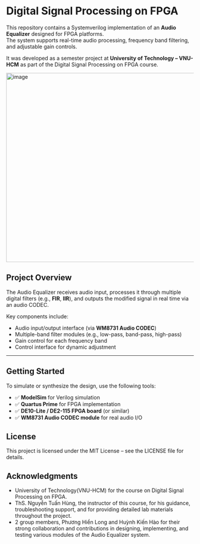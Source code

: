 # Digital Signal Processing on FPGA

This repository contains a Systemverilog implementation of an **Audio Equalizer** designed for FPGA platforms.  
The system supports real-time audio processing, frequency band filtering, and adjustable gain controls.

It was developed as a semester project at **University of Technology – VNU-HCM** as part of the Digital Signal Processing on FPGA course.

<img width="919" height="507" alt="image" src="https://github.com/user-attachments/assets/135b3f6e-564e-46ec-a19e-bb8f0d070229" />

## Project Overview

The Audio Equalizer receives audio input, processes it through multiple digital filters (e.g., **FIR**, **IIR**), and outputs the modified signal in real time via an audio CODEC.

Key components include:
- Audio input/output interface (via **WM8731 Audio CODEC**)
- Multiple-band filter modules (e.g., low-pass, band-pass, high-pass)
- Gain control for each frequency band
- Control interface for dynamic adjustment
---

## Getting Started
To simulate or synthesize the design, use the following tools:

- ✅ **ModelSim** for Verilog simulation
- ✅ **Quartus Prime** for FPGA implementation
- ✅ **DE10-Lite / DE2-115 FPGA board** (or similar)
- ✅ **WM8731 Audio CODEC module** for real audio I/O

## License

This project is licensed under the MIT License – see the LICENSE file for details.

## Acknowledgments

* University of Technology(VNU-HCM) for the course on Digital Signal Processing on FPGA.
* ThS. Nguyễn Tuấn Hùng, the instructor of this course, for his guidance, troubleshooting support, and for providing detailed lab materials throughout the project.
* 2 group members, Phương Hiển Long and Huỳnh Kiến Hào for their strong collaboration and contributions in designing, implementing, and testing various modules of the Audio Equalizer system.

